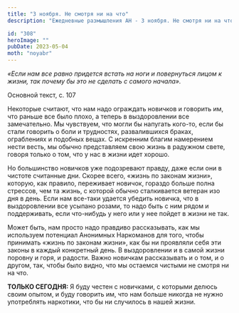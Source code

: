 ```yaml
---
title: "3 ноября. Не смотря ни на что"
description: "Ежедневные размышления АН - 3 ноября. Не смотря ни на что"

id: "308"
heroImage: ""
pubDate: 2023-05-04
moth: "noyabr"
---
```


_«Если нам все равно придется встать на ноги и повернуться лицом к жизни, так
почему бы это не сделать с самого начала»._

Основной текст, с. 107

Некоторые считают, что нам надо ограждать новичков и говорить им, что раньше
все было плохо, а теперь в выздоровлении все замечательно. Мы чувствуем, что
могли бы напугать кого-то, если бы стали говорить о боли и трудностях,
развалившихся браках, ограблениях и подобных вещах. С искренним благим
намерением нести весть, мы обычно представляем свою жизнь в радужном свете,
говоря только о том, что у нас в жизни идет хорошо.

Но большинство новичков уже подозревают правду, даже если они в чистоте
считанные дни. Скорее всего, «жизнь по законам жизни», которую, как правило,
переживает новичок, гораздо больше полна стрессов, чем та жизнь, с которой
обычно сталкивается ветеран изо дня в день. Если нам все-таки удается убедить
новичка, что в выздоровлении все усыпано розами, то надо быть с ним рядом и
поддерживать, если что-нибудь у него или у нее пойдет в жизни не так.

Может быть, нам просто надо правдиво рассказывать, как мы используем потенциал
Анонимных Наркоманов для того, чтобы принимать «жизнь по законам жизни», как
бы ни проявляли себя эти законы в каждый конкретный день. В выздоровлении и в
самой жизни поровну и горя, и радости. Важно новичкам рассказывать и о том, и
о другом, так, чтобы было видно, что мы остаемся чистыми не смотря ни на что.

**ТОЛЬКО СЕГОДНЯ:** Я буду честен с новичками, с которыми делюсь своим опытом,
и буду говорить им, что нам больше никогда не нужно употреблять наркотики, что
бы ни случилось в нашей жизни.
